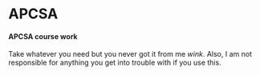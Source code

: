 # APCSA
#### APCSA course work
Take whatever you need but you never got it from me *wink*.
Also, I am not responsible for anything you get into trouble with if you use this.